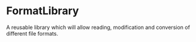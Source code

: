 # FormatLibrary
A reusable library which will allow reading, modification and conversion of different file formats.
